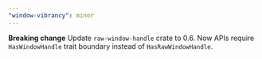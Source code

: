```yaml
---
"window-vibrancy": minor
---
```


**Breaking change** Update `raw-window-handle` crate to 0.6. Now APIs require `HasWindowHandle` trait boundary instead of `HasRawWindowHandle`.
